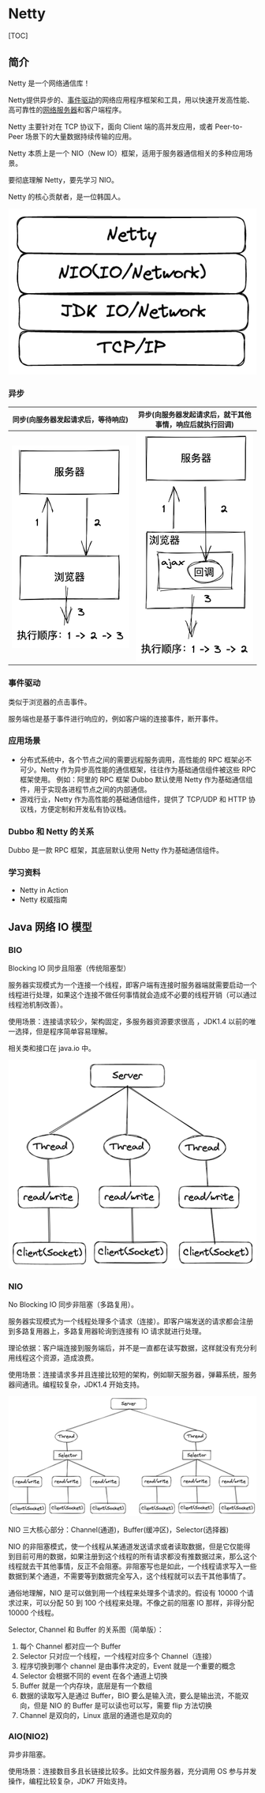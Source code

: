 # Netty

[TOC]



## 简介

Netty 是一个网络通信库！

Netty提供异步的、[事件驱动](https://baike.baidu.com/item/事件驱动/9597519)的网络应用程序框架和工具，用以快速开发高性能、高可靠性的[网络服务器](https://baike.baidu.com/item/网络服务器/99096)和客户端程序。

Netty 主要针对在 TCP 协议下，面向 Client 端的高并发应用，或者 Peer-to-Peer 场景下的大量数据持续传输的应用。

Netty 本质上是一个 NIO（New IO）框架，适用于服务器通信相关的多种应用场景。

要彻底理解 Netty，要先学习 NIO。

Netty 的核心贡献者，是一位韩国人。

![1658751361592](image/netty/1658751361592.png)



### 异步

| 同步(向服务器发起请求后，等待响应)                           | 异步(向服务器发起请求后，就干其他事情，响应后就执行回调)     |
| ------------------------------------------------------------ | ------------------------------------------------------------ |
| ![image-20220725191001914](assets/image-20220725191001914.png) | ![image-20220725191243728](assets/image-20220725191243728.png) |



### 事件驱动

类似于浏览器的点击事件。

服务端也是基于事件进行响应的，例如客户端的连接事件，断开事件。



### 应用场景

* 分布式系统中，各个节点之间的需要远程服务调用，高性能的 RPC 框架必不可少。Netty 作为异步高性能的通信框架，往往作为基础通信组件被这些 RPC 框架使用。
  例如：阿里的 RPC 框架 Dubbo 默认使用 Netty 作为基础通信组件，用于实现各进程节点之间的内部通信。
* 游戏行业，Netty 作为高性能的基础通信组件，提供了 TCP/UDP 和 HTTP 协议栈，方便定制和开发私有协议栈。



### Dubbo 和 Netty 的关系

Dubbo 是一款 RPC 框架，其底层默认使用 Netty 作为基础通信组件。



### 学习资料

* Netty in Action
* Netty 权威指南



## Java 网络 IO 模型



### BIO

Blocking IO 同步且阻塞（传统阻塞型）

服务器实现模式为一个连接一个线程，即客户端有连接时服务器端就需要启动一个线程进行处理，如果这个连接不做任何事情就会造成不必要的线程开销（可以通过线程池机制改善）。

使用场景：连接请求较少，架构固定，多服务器资源要求很高 ，JDK1.4 以前的唯一选择，但是程序简单容易理解。

相关类和接口在 java.io 中。



![image-20220726203557035](assets/image-20220726203557035.png)



### NIO

No Blocking IO 同步非阻塞（多路复用）。

服务器实现模式为一个线程处理多个请求（连接）。即客户端发送的请求都会注册到多路复用器上，多路复用器轮询到连接有 IO 请求就进行处理。

理论依据：客户端连接到服务端后，并不是一直都在读写数据，这样就没有充分利用线程这个资源，造成浪费。

使用场景：连接请求多并且连接比较短的架构，例如聊天服务器，弹幕系统，服务器间通讯。编程较复杂，JDK1.4 开始支持。

![image-20220726203933765](assets/image-20220726203933765.png)



NIO 三大核心部分：Channel(通道)，Buffer(缓冲区)，Selector(选择器)

NIO 的非阻塞模式，使一个线程从某通道发送请求或者读取数据，但是它仅能得到目前可用的数据，如果注册到这个线程的所有请求都没有推数据过来，那么这个线程就去干其他事情，反正不会阻塞。非阻塞写也是如此，一个线程请求写入一些数据到某个通道，不需要等到数据完全写入，这个线程就可以去干其他事情了。

通俗地理解，NIO 是可以做到用一个线程来处理多个请求的。假设有 10000 个请求过来，可以分配 50 到 100 个线程来处理。不像之前的阻塞 IO 那样，非得分配 10000 个线程。



Selector, Channel 和 Buffer 的关系图（简单版）：

1. 每个 Channel 都对应一个 Buffer
2. Selector 只对应一个线程，一个线程对应多个 Channel（连接）
3. 程序切换到哪个 channel 是由事件决定的，Event 就是一个重要的概念
4. Selector 会根据不同的 event 在各个通道上切换
5. Buffer 就是一个内存块，底层是有一个数组
6. 数据的读取写入是通过 Buffer，BIO 要么是输入流，要么是输出流，不能双向，但是 NIO 的 Buffer 是可以读也可以写，需要 flip 方法切换
7. Channel 是双向的，Linux 底层的通道也是双向的



### AIO(NIO2)

异步非阻塞。

使用场景：连接数目多且长链接比较多。比如文件服务器，充分调用 OS 参与并发操作，编程比较复杂，JDK7 开始支持。



